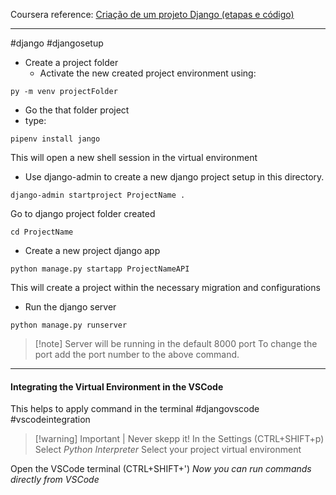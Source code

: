 Coursera reference: [Criação de um projeto Django (etapas e código)](https://www.coursera.org/learn/apis/supplement/oQrdH/optional-creating-a-django-project-steps-and-code)
***
#django #djangosetup

- Create a project folder
	- Activate the new created project environment using:
```
py -m venv projectFolder
```

- Go the that folder project
- type:
```
pipenv install jango
```

This will open a new shell session in the virtual environment

- Use django-admin to create a new django project setup in this directory.
 ```
 django-admin startproject ProjectName .
```

Go to django project folder created
```
cd ProjectName
```

- Create a new project django app
```
python manage.py startapp ProjectNameAPI
```
This will create a project within the necessary migration and configurations

- Run the django server
```
python manage.py runserver
```
>[!note] Server will be running in the default 8000 port
>To change the port add the port number to the above command.

***
#### Integrating the Virtual Environment in the VSCode
This helps to apply command in the terminal
#djangovscode #vscodeintegration

> [!warning] Important | Never skepp it!
>In the Settings (CTRL+SHIFT+p)
>Select *Python Interpreter*
>Select your project virtual environment

Open the VSCode terminal (CTRL+SHIFT+')
*Now you can run commands directly from VSCode*



